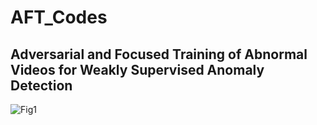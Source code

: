 # AFT_Codes
## Adversarial and Focused Training of Abnormal Videos for Weakly Supervised Anomaly Detection

![Fig1](https://github.com/Destind/AFT_codes/assets/49504846/b0bd2f42-1d72-4f27-b160-5bb2c9abf859)
